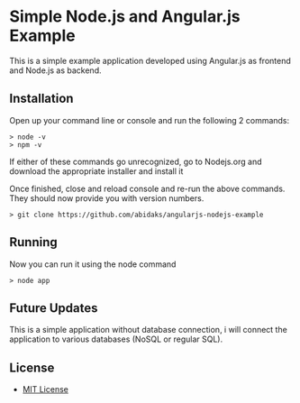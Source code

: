 # Simple Node.js and Angular.js Example

This is a simple example application developed using Angular.js as frontend and Node.js as backend.

## Installation

Open up your command line or console and run the following 2 commands:
```
> node -v
> npm -v
```
If either of these commands go unrecognized, go to Nodejs.org and download the appropriate installer and install it

Once finished, close and reload console and re-run the above commands. They should now provide you with version numbers.

```
> git clone https://github.com/abidaks/angularjs-nodejs-example
```

## Running
Now you can run it using the node command

```
> node app
```

## Future Updates
This is a simple application without database connection, i will connect the application to various databases (NoSQL or regular SQL).

## License

* [MIT License](https://opensource.org/licenses/MIT)
